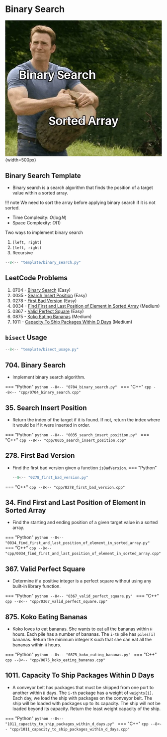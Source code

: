 # Binary Search

![bs_memes](../imgs/binary_search_memes.png){width=500px}

## Binary Search Template

- Binary search is a search algorithm that finds the position of a target value within a sorted array.

!!! note
    We need to sort the array before applying binary search if it is not sorted.

- Time Complexity: $O(\log{N})$
- Space Complexity: $O(1)$

Two ways to implement binary search

1. `[left, right]`
2. `[left, right)`
3. Recursive

```python linenums="1"
--8<-- "template/binary_search.py"
```

## LeetCode Problems

1. 0704 - [Binary Search](https://leetcode.com/problems/binary-search/) (Easy)
2. 0035 - [Search Insert Position](https://leetcode.com/problems/search-insert-position/) (Easy)
3. 0278 - [First Bad Version](https://leetcode.com/problems/first-bad-version/) (Easy)
4. 0034 - [Find First and Last Position of Element in Sorted Array](https://leetcode.com/problems/find-first-and-last-position-of-element-in-sorted-array/) (Medium)
5. 0367 - [Valid Perfect Square](https://leetcode.com/problems/valid-perfect-square/) (Easy)
6. 0875 - [Koko Eating Bananas](https://leetcode.com/problems/koko-eating-bananas/) (Medium)
7. 1011 - [Capacity To Ship Packages Within D Days](https://leetcode.com/problems/capacity-to-ship-packages-within-d-days/) (Medium)

## `bisect` Usage

```python
--8<-- "template/bisect_usage.py"
```

## 704. Binary Search

- Implement binary search algorithm.

=== "Python"
    ```python
    --8<-- "0704_binary_search.py"
    ```
=== "C++"
    ```cpp
    --8<-- "cpp/0704_binary_search.cpp"
    ```

## 35. Search Insert Position

- Return the index of the target if it is found. If not, return the index where it would be if it were inserted in order.

=== "Python"
    ```python
    --8<-- "0035_search_insert_position.py"
    ```
=== "C++"
    ```cpp
    --8<-- "cpp/0035_search_insert_position.cpp"
    ```

## 278. First Bad Version

- Find the first bad version given a function `isBadVersion`.
=== "Python"
    ```python
    --8<-- "0278_first_bad_version.py"
    ```
=== "C++"
    ```cpp
    --8<-- "cpp/0278_first_bad_version.cpp"
    ```

## 34. Find First and Last Position of Element in Sorted Array

- Find the starting and ending position of a given target value in a sorted array.

=== "Python"
    ```python
    --8<-- "0034_find_first_and_last_position_of_element_in_sorted_array.py"
    ```
=== "C++"
    ```cpp
    --8<-- "cpp/0034_find_first_and_last_position_of_element_in_sorted_array.cpp"
    ```

## 367. Valid Perfect Square

- Determine if a positive integer is a perfect square without using any built-in library function.

=== "Python"
    ```python
    --8<-- "0367_valid_perfect_square.py"
    ```
=== "C++"
    ```cpp
    --8<-- "cpp/0367_valid_perfect_square.cpp"
    ```

## 875. Koko Eating Bananas

- Koko loves to eat bananas. She wants to eat all the bananas within `H` hours. Each pile has a number of bananas. The `i-th` pile has `piles[i]` bananas. Return the minimum integer `K` such that she can eat all the bananas within `H` hours.

=== "Python"
    ```python
    --8<-- "0875_koko_eating_bananas.py"
    ```
=== "C++"
    ```cpp
    --8<-- "cpp/0875_koko_eating_bananas.cpp"
    ```

## 1011. Capacity To Ship Packages Within D Days

- A conveyor belt has packages that must be shipped from one port to another within `D` days. The `i-th` package has a weight of `weights[i]`. Each day, we load the ship with packages on the conveyor belt. The ship will be loaded with packages up to its capacity. The ship will not be loaded beyond its capacity. Return the least weight capacity of the ship.

=== "Python"
    ```python
    --8<-- "1011_capacity_to_ship_packages_within_d_days.py"
    ```
=== "C++"
    ```cpp
    --8<-- "cpp/1011_capacity_to_ship_packages_within_d_days.cpp"
    ```
